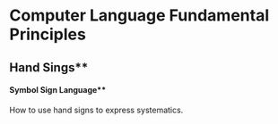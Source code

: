 ﻿Computer Language Fundamental Principles
========================================

## Hand Sings**

#### Symbol Sign Language**

How to use hand signs to express systematics.

